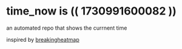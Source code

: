 # time_now is (( 1730991600082 ))

an automated repo that shows the currnent time

inspired by [breakingheatmap](https://github.com/breakingheatmap/breakingheatmap)
